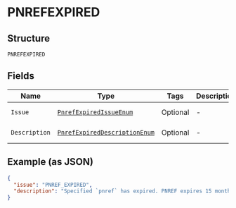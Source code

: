 
# PNREFEXPIRED

## Structure

`PNREFEXPIRED`

## Fields

| Name | Type | Tags | Description | Getter | Setter |
|  --- | --- | --- | --- | --- | --- |
| `Issue` | [`PnrefExpiredIssueEnum`](../../doc/models/pnref-expired-issue-enum.md) | Optional | - | PnrefExpiredIssueEnum getIssue() | setIssue(PnrefExpiredIssueEnum issue) |
| `Description` | [`PnrefExpiredDescriptionEnum`](../../doc/models/pnref-expired-description-enum.md) | Optional | - | PnrefExpiredDescriptionEnum getDescription() | setDescription(PnrefExpiredDescriptionEnum description) |

## Example (as JSON)

```json
{
  "issue": "PNREF_EXPIRED",
  "description": "Specified `pnref` has expired. PNREF expires 15 months after the date of the initial transaction."
}
```

